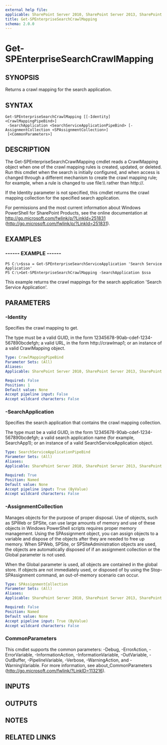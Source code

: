 ```yaml
---
external help file: 
applicable: SharePoint Server 2010, SharePoint Server 2013, SharePoint Server 2016
title: Get-SPEnterpriseSearchCrawlMapping
schema: 2.0.0
---
```


# Get-SPEnterpriseSearchCrawlMapping

## SYNOPSIS
Returns a crawl mapping for the search application.

## SYNTAX

```
Get-SPEnterpriseSearchCrawlMapping [[-Identity] <CrawlMappingPipeBind>]
 -SearchApplication <SearchServiceApplicationPipeBind> [-AssignmentCollection <SPAssignmentCollection>]
 [<CommonParameters>]
```

## DESCRIPTION
The Get-SPEnterpriseSearchCrawlMapping cmdlet reads a CrawlMapping object when one of the crawl mapping rules is created, updated, or deleted.
Run this cmdlet when the search is initially configured, and when access is changed through a different mechanism to create the crawl mapping rule; for example, when a rule is changed to use file:\\\\ rather than http://.

If the Identity parameter is not specified, this cmdlet returns the crawl mapping collection for the specified search application.

For permissions and the most current information about Windows PowerShell for SharePoint Products, see the online documentation at http://go.microsoft.com/fwlink/p/?LinkId=251831 (http://go.microsoft.com/fwlink/p/?LinkId=251831).

## EXAMPLES

###  ------ EXAMPLE ------
```
PS C:\>$ssa = Get-SPEnterpriseSearchServiceApplication 'Search Service Application'
PS C:\>Get-SPEnterpriseSearchCrawlMapping -SearchApplication $ssa
```

This example returns the crawl mappings for the search application 'Search Service Application'.

## PARAMETERS

### -Identity
Specifies the crawl mapping to get.

The type must be a valid GUID, in the form 12345678-90ab-cdef-1234-567890bcdefgh; a valid URL, in the form http://crawlmap1; or an instance of a valid CrawlMapping object.

```yaml
Type: CrawlMappingPipeBind
Parameter Sets: (All)
Aliases: 
Applicable: SharePoint Server 2010, SharePoint Server 2013, SharePoint Server 2016

Required: False
Position: 1
Default value: None
Accept pipeline input: False
Accept wildcard characters: False
```

### -SearchApplication
Specifies the search application that contains the crawl mapping collection.

The type must be a valid GUID, in the form 12345678-90ab-cdef-1234-567890bcdefgh; a valid search application name (for example, SearchApp1); or an instance of a valid SearchServiceApplication object.

```yaml
Type: SearchServiceApplicationPipeBind
Parameter Sets: (All)
Aliases: 
Applicable: SharePoint Server 2010, SharePoint Server 2013, SharePoint Server 2016

Required: True
Position: Named
Default value: None
Accept pipeline input: True (ByValue)
Accept wildcard characters: False
```

### -AssignmentCollection
Manages objects for the purpose of proper disposal. Use of objects, such as SPWeb or SPSite, can use large amounts of memory and use of these objects in Windows PowerShell scripts requires proper memory management. Using the SPAssignment object, you can assign objects to a variable and dispose of the objects after they are needed to free up memory. When SPWeb, SPSite, or SPSiteAdministration objects are used, the objects are automatically disposed of if an assignment collection or the Global parameter is not used.

When the Global parameter is used, all objects are contained in the global store. If objects are not immediately used, or disposed of by using the Stop-SPAssignment command, an out-of-memory scenario can occur.

```yaml
Type: SPAssignmentCollection
Parameter Sets: (All)
Aliases: 
Applicable: SharePoint Server 2010, SharePoint Server 2013, SharePoint Server 2016

Required: False
Position: Named
Default value: None
Accept pipeline input: True (ByValue)
Accept wildcard characters: False
```

### CommonParameters
This cmdlet supports the common parameters: -Debug, -ErrorAction, -ErrorVariable, -InformationAction, -InformationVariable, -OutVariable, -OutBuffer, -PipelineVariable, -Verbose, -WarningAction, and -WarningVariable. For more information, see about_CommonParameters (http://go.microsoft.com/fwlink/?LinkID=113216).

## INPUTS

## OUTPUTS

## NOTES

## RELATED LINKS


